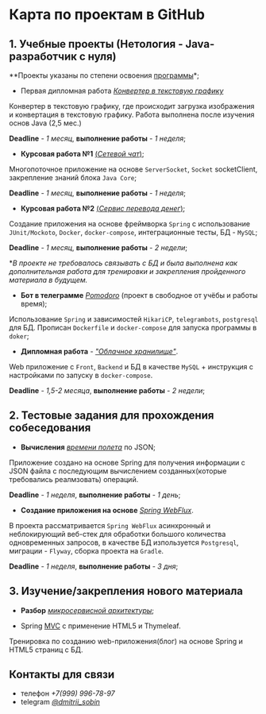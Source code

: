 # Карта по проектам в GitHub

## 1. Учебные проекты (Нетология - Java-разработчик с нуля)

**Проекты указаны по степени освоения [программы](https://netology.ru/programs/java-developer)*;

- Первая дипломная работа [*Конвертер в текстовую графику*](https://github.com/neo7976/Java-diplom-1)

Конвертер в текстовую графику, где происходит загрузка изображения и конвертация в текстовую графику. Работа выполнена после изучения основ Java (2,5 мес.)

**Deadline** - *1 месяц*, **выполнение работы** - *1 неделя*; 


- **Курсовая работа №1** [(*Сетевой чат*)](https://github.com/neo7976/Java-6-Homeworks-Multithreading-6-Course);

Многопоточное приложение на основе `ServerSocket`, `Socket` socketClient, закрепление знаний блока `Java Core`;

**Deadline** - *1 месяц*, **выполнение работы** - *1 неделя*; 

- **Курсовая работа №2** [(*Сервис перевода денег*)](https://github.com/neo7976/Java-7-Homeworks-Spring-Money/tree/data-mysql);

Создание приложения на основе фреймворка `Spring` с использование `JUnit/Mockoto`, `Docker`, `docker-compose`, интеграционные тесты, БД  - `MySQL`;

**Deadline** - *1 месяц*, **выполнение работы** - *2 недели*;

**В проекте не требовалось связывать с БД и была выполнена как дополнительная работа для тренировки и закрепления пройденного материала в будущем.*


- **Бот в телеграмме** [*Pomodoro*](https://github.com/neo7976/Java-Pomodoro-Telegram-Bot11) (проект в свободное от учёбы и работы время); 

Использование `Spring` и зависимостей `HikariCP`, `telegrambots`, `postgresql` для БД. Прописан `Dockerfile` и `docker-compose` для запуска программы в `doker`;


- **Дипломная работа** - [*"Облачное хранилище"*](https://github.com/neo7976/Java-Diplom-Cloud).

Web приложение с `Front`, `Backend` и БД в качестве `MySQL` + инструкция с настройками по запуску в `docker-compose`.

**Deadline** - *1,5-2 месяца*, **выполнение работы** - *2 недели*;


## 2. Тестовые задания для прохождения собеседования

- **Вычисления** [*времени полета*](https://github.com/neo7976/Java-Interview-Ticket) по JSON;

Приложение создано на основе Spring для получения информации с JSON файла с последующим вычислением созданных(которые требовались реалмзовать) операций.

**Deadline** - *1 неделя*, **выполнение работы** - *1 день*;

- **Создание приложения на основе** [*Spring WebFlux*](https://github.com/neo7976/Java-WebFlux-Users).

В проекта рассматривается `Spring WebFlux` асинхронный и неблокирующий веб-стек для обработки большого количества одновременных запросов, в качестве БД изпользуется `Postgresql`, миграции - `Flyway`, сборка проекта на `Gradle`.

**Deadline** - *1 неделя*, **выполнение работы** - *3 дня*;


## 3. Изучение/закрепления нового материала
- **Разбор** [*микросервисной архитектуры*](https://github.com/neo7976/Java-Mirco-Demo);

- Spring [MVC](https://github.com/neo7976/Spring-MVC-IT-Proger-Test) с применение HTML5 и Thymeleaf.

Тренировка по созданию web-приложения(блог) на основе Spring и HTML5 страниц с БД.


## Контакты для связи

- телефон *+7(999) 996-78-97*
- telegram *[@dmitrii_sobin](https://t.me/dmitrii_sobin)*





